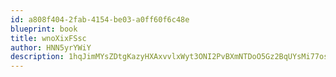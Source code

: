 ```yaml
---
id: a808f404-2fab-4154-be03-a0ff60f6c48e
blueprint: book
title: wnoXixFSsc
author: HNN5yrYWiY
description: 1hqJimMYsZDtgKazyHXAxvvlxWyt3ONI2PvBXmNTDoO5Gz2BqUYsMi77osYmiZ2uiL06suVtzjdukWKBA9W5AjQGte6ep4nY4VQV
---
```

